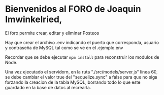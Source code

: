 # Bienvenidos al FORO de Joaquin Imwinkelried,

El foro permite crear, editar y eliminar Posteos


Hay que crear el archivo .env indicando el puerto que corresponda, usuario y contraseña de MySQL tal como se ve en el .ejemplo.env


Recordar que se debe ejecutar ```npm install``` para reconstruir los modulos de Node.

Una vez ejecutado el servidorn, en la ruta "./src/models/server.js" linea 60, se debe cambiar el valor true del "sequelize.sync" a false para que  no siga forzando la creacion de la tabla MySQL, borrando todo lo que este guardado en la base de datos al recrearla.